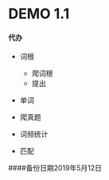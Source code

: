 DEMO 1.1
===========================
#### 代办
- 词根
   - 爬词根
   - 提出    
- 单词
 - 爬真题
  - 词频统计

   
- 匹配

####备份日期2019年5月12日
